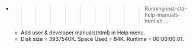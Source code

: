 * >>>>>>>>> Running inst-std-help-manuals-html.sh ...
  * Add user & developer manuals(html) in Help menu.
  * Disk size = 3937540K. Space Used = 84K. Runtime = 00:00:00:01.
